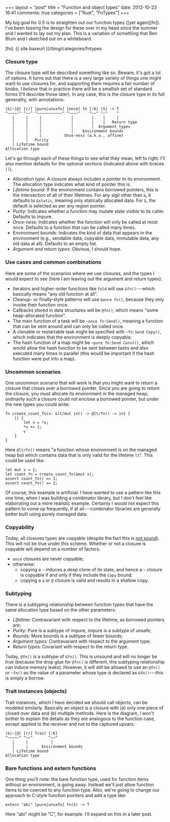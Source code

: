 +++
layout = "post"
title = "Function and object types"
date: 2012-10-23 16:41
comments: true
categories = ["Rust", "FnTypes"]
+++

My big goal for 0.5 is to straighten out our function types ([yet again][fn]).  I've
been tossing the design for these over in my head since the summer and
I wanted to lay out my plan.  This is a variation of something
that Ben Blum and I sketched out on a whiteboard.

[fn]: {{ site.baseurl }}/blog/categories/fntypes

### Closure type

The closure type will be described something like so.  Beware, it's
got a lot of options.  It turns out that there is a very large variety
of things one might want to use closures for, and supporting them
requires a fair number of knobs.  I *believe* that in practice there
will be a smallish set of standard forms (I'll describe those later).
In any case, this is the closure type in its full generality, with
annotations:

    (&|~|@) [r/] [pure|unsafe] [once] fn [:K] (S) -> T
    ^~~~~~^ ^~~^ ^~~~~~~~~~~~^ ^~~~~^    ^~~^ ^~^    ^
       |     |     |             |        |    |     |
       |     |     |             |        |    |   Return type
       |     |     |             |        |  Argument types
       |     |     |             |    Environment bounds
       |     |     |          Once-ness (a.k.a., affine)
       |     |   Purity
       | Lifetime bound
    Allocation type

Let's go through each of these things to see what they mean,
left to right.  I'll also mention defaults for the optional
sections (indicated above with braces `[]`).

- *Allocation type:* A closure always includes a pointer to its
  environment.  The allocation type indicates what kind of pointer
  this is.
- *Lifetime bound:* If the environment contains borrowed pointers,
  this is the intersection of all of their lifetimes.  For any sigil
  other than `&`, it defaults to `&static`, meaning only statically
  allocated data.  For `&`, the default is selected as per any
  region pointer.
- *Purity*: Indicates whether a function may mutate state visible to
  its caller.  Defaults to impure.
- *Once-ness:* Indicates whether the function will only
  be called at most once.  Defaults to
  a function that can be called many times.
- *Environment bounds:* Indicates the kind of data that appears in the
  environment (e.g., sendable data, copyable data, immutable data, any
  old data at all).  Defaults to an empty list.
- *Argument and return types:* Obvious, I should hope.

### Use cases and common combinations

Here are some of the scenarios where we use closures, and the types
I would expect to see (here I am leaving out the argument and return
types):

- Iterators and higher-order functions like `fold` will use
  `&fn()`---which basically means "any old function at all".
- Cleanup- or finally-style patterns will use `&once fn()`, because they
  only invoke their function once.
- Callbacks stored in data structures will be `@fn()`, which means
  "some heap-allocated function".
- The main function of a task will be `~once fn:Send()`, meaning
  a function that can be sent around and can only be called once.
- A clonable or restartable task might be specified with `~fn:Send Copy()`,
  which indicates that the environment is deeply copyable.
- The hash function of a map might be `~pure fn:Send Const()`, which would
  allow the hash function to be sent between tasks and also executed
  many times in parallel (this would be important if the hash function
  were put into a map).
 
### Uncommon scenarios
 
One uncommon scenario that will work is that you might want to return
a closure that closes over a borrowed pointer.  Since you are going to
*return* the closure, you must allocate its environment in the managed
heap; ordinarily such a closure could not enclose a borrowed pointer,
but under the new types you could write:

    fn create_count_fn(x: &lt/mut int) -> @lt/fn() -> int {
        || {
            let v = *x;
            *x += 1;
            v
        }
    }
    
Here `@lt/fn()` means "a function whose environment is on the managed
heap but which contains data that is only valid for the lifetime
`lt`".  This could be used like:

    let mut x = 1;
    let count_fn = create_count_fn(&mut x);
    assert count_fn() == 1;
    assert count_fn() == 2;
    
Of course, this example is artificial.  I have wanted to use a pattern
like this one time, when I was building a combinator library, but I
don't feel like elaborating out a more realistic example.  Certainly I
would not expect this pattern to come up frequently, if at
all---combinator libraries are generally better built using purely
managed data.

### Copyability

Today, all closures types are copyable (despite the fact this is
[not sound][2828]).  This will not be true under this scheme.  Whether
or not a closure is copyable will depend on a number of factors:

- `once` closures are never copyable;
- otherwise:
  - copying a `~` induces a deep clone of its state, and hence
    a `~` closure is copyable if and only if they include the `Copy` bound;
  - copying a `&` or `@` closure is valid and results in a shallow
    copy.

[2828]: https://github.com/mozilla/rust/issues/2828

### Subtyping

There is a subtyping relationship between function types that have the
same allocation type based on the other parameters:

- *Lifetime:* Contravariant with respect to the lifetime, as borrowed
  pointers are;
- *Purity:* Pure is a subtype of impure, impure is a subtype of unsafe;
- *Bounds:* More bounds is a subtype of fewer bounds;
- *Argument types:* Contravariant with respect to the argument type;
- *Return types:* Covariant with respect to the return type.

Today, `@fn()` is a subtype of `&fn()`.  This is unsound and will no
longer be true (because the drop glue for `@fn()` is different, this
subtyping relationship can induce memory leaks).  However, it will
still be allowed to use an `@fn()` or `~fn()` as the value of a
parameter whose type is declared as `&fn()`---this is simply a borrow.

### Trait instances (objects)

Trait instances, which I have decided we should call objects, can be
modeled similarly.  Basically an object is a closure with (a) only one
piece of closed over data and (b) multiple methods.  Here is the
diagram, I won't bother to explain the details as they are analogous
to the function case, except applied to the receiver and not to the
captured upvars:

    (&|~|@) [r/] Trait [:K]
    ^~~~~~^ ^~~^       ^~~^
       |     |          |
       |     |      Environment bounds
       | Lifetime bound
    Allocation type

### Bare functions and extern functions

One thing you'll note: the bare function type, used for function items
without an environment, is going away.  Instead we'll just allow
function items to be coerced to any function type.  Also, we're going
to change our approach to C-style function pointers and add a type
like:

    extern "abi" [pure|unsafe] fn(S) -> T

Here "abi" might be "C", for example.  I'll expand on this in a later
post.
